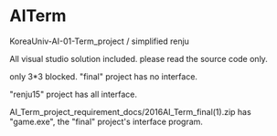 # AITerm
KoreaUniv-AI-01-Term_project / simplified renju

All visual studio solution included. please read the source code only.

only 3*3 blocked. "final" project has no interface.

"renju15" project has all interface.

AI_Term_project_requirement_docs/2016AI_Term_final(1).zip has "game.exe", the "final" project's interface program.
